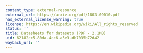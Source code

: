 ```yaml
---
content_type: external-resource
external_url: https://arxiv.org/pdf/1803.09010.pdf
has_external_license_warning: true
license: https://en.wikipedia.org/wiki/All_rights_reserved
status: ''
title: Datasheets for datasets (PDF - 2.1MB)
uid: 62182cc5-80da-4cc6-a5e3-db7035b72d42
wayback_url: ''
---
```

